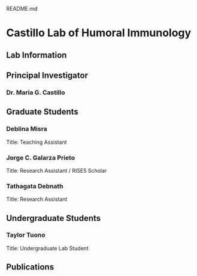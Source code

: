 README.md

# Castillo Lab of Humoral Immunology

## **Lab Information**

## **Principal Investigator**

### Dr. Maria G. Castillo

## **Graduate Students**

### Deblina Misra  
Title: Teaching Assistant

### Jorge C. Galarza Prieto
Title: Research Assistant / RISE5 Scholar

### Tathagata Debnath  
Title: Research Assistant

## **Undergraduate Students**

### Taylor Tuono  
Title: Undergraduate Lab Student

## **Publications**
